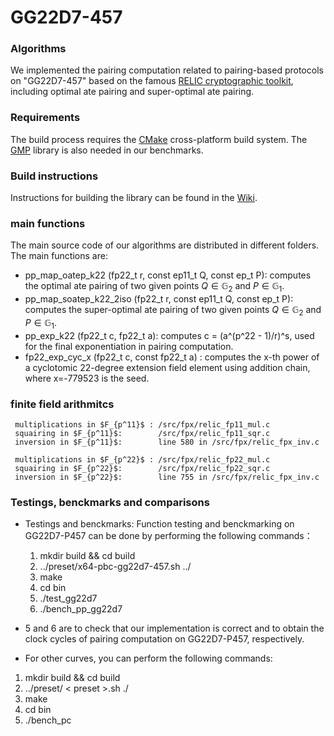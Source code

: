 # GG22D7-457

### Algorithms

We implemented the pairing computation related to pairing-based protocols on "GG22D7-457" based on the famous [RELIC cryptographic toolkit](https://github.com/relic-toolkit/relic), including optimal ate pairing and super-optimal ate pairing.  

### Requirements

The build process requires the [CMake](https://cmake.org/) cross-platform build system. The [GMP](https://gmplib.org/) library is also needed in our benchmarks.

### Build instructions

Instructions for building the library can be found in the [Wiki](https://github.com/relic-toolkit/relic/wiki/Building).

### main functions
  
The main source code of our algorithms are distributed in different folders.  The main functions are:
* pp_map_oatep_k22 (fp22_t r, const ep11_t Q, const ep_t P): computes the optimal ate pairing of two given points $Q\in  \mathbb{G}_2$ and $P\in \mathbb{G}_1$.
* pp_map_soatep_k22_2iso (fp22_t r, const ep11_t Q, const ep_t P): computes the super-optimal ate pairing of two given points $Q\in  \mathbb{G}_2$ and $P\in \mathbb{G}_1$. 
* pp_exp_k22 (fp22_t c, fp22_t a): computes c = (a^(p^22 - 1)/r)^s, used for the final exponentiation in pairing computation. 
* fp22_exp_cyc_x (fp22_t c, const fp22_t a) : computes the x-th power of a cyclotomic 22-degree extension field element using addition chain, where x=-779523 is the seed. 

### finite field arithmitcs
     multiplications in $F_{p^11}$ : /src/fpx/relic_fp11_mul.c
     squairing in $F_{p^11}$:        /src/fpx/relic_fp11_sqr.c
     inversion in $F_{p^11}$:        line 580 in /src/fpx/relic_fpx_inv.c 
    
     multiplications in $F_{p^22}$ : /src/fpx/relic_fp22_mul.c
     squairing in $F_{p^22}$:        /src/fpx/relic_fp22_sqr.c
     inversion in $F_{p^22}$:        line 755 in /src/fpx/relic_fpx_inv.c 

### Testings, benckmarks and comparisons
* Testings and benckmarks: Function testing and benckmarking on GG22D7-P457 can be done by performing the following commands：

    1. mkdir build && cd build 
    2. ../preset/x64-pbc-gg22d7-457.sh ../
    3. make
    4. cd bin 
    5. ./test_gg22d7
    6. ./bench_pp_gg22d7

* 5 and 6 are to check that our implementation is correct and to obtain the clock cycles of pairing computation on GG22D7-P457, respectively. 
 
 *  For other curves, you can perform the following commands:
   1. mkdir build && cd build 
   2. ../preset/ < preset >.sh ./
   3. make
   4. cd bin 
   5. ./bench_pc
